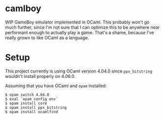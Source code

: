 # camlboy
WIP GameBoy emulator implemented in OCaml. This probably won't go much further,
since I'm not sure that I can optimize this to be anywhere near performant
enough to actually play a game. That's a shame, because I've really grown to
like OCaml as a language.

# Setup

This project currently is using OCaml version 4.04.0 since `ppx_bitstring`
wouldn't install properly on 4.06.0.

Assuming that you have OCaml and `opam` installed:
```
$ opam switch 4.04.0
$ eval `opam config env`
$ opam install core
$ opam install ppx_bitstring
$ opam install ocamlfind
```
